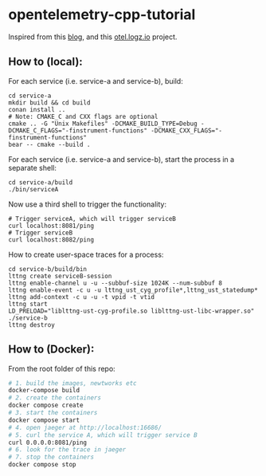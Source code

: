 # opentelemetry-cpp-tutorial

Inspired from this [blog](https://logz.io/blog/cplusplus-opentelemetry-tracing/#start),
and this [otel.logz.io](https://github.com/dawidborycki/otel.logz.io) project.

## How to (local):

For each service (i.e. service-a and service-b), build:

```
cd service-a
mkdir build && cd build
conan install ..
# Note: CMAKE_C and CXX flags are optional
cmake .. -G "Unix Makefiles" -DCMAKE_BUILD_TYPE=Debug -DCMAKE_C_FLAGS="-finstrument-functions" -DCMAKE_CXX_FLAGS="-finstrument-functions"
bear -- cmake --build .
```

For each service (i.e. service-a and service-b), start the process in a separate shell:

```
cd service-a/build
./bin/serviceA
```

Now use a third shell to trigger the functionality:

```
# Trigger serviceA, which will trigger serviceB
curl localhost:8081/ping
# Trigger serviceB
curl localhost:8082/ping
```

How to create user-space traces for a process:

```
cd service-b/build/bin
lttng create serviceB-session
lttng enable-channel u -u --subbuf-size 1024K --num-subbuf 8
lttng enable-event -c u -u lttng_ust_cyg_profile*,lttng_ust_statedump*
lttng add-context -c u -u -t vpid -t vtid
lttng start
LD_PRELOAD="liblttng-ust-cyg-profile.so liblttng-ust-libc-wrapper.so" ./service-b
lttng destroy
```

## How to (Docker):

From the root folder of this repo:

```bash
# 1. build the images, newtworks etc
docker-compose build
# 2. create the containers
docker compose create
# 3. start the containers
docker compose start
# 4. open jaeger at http://localhost:16686/
# 5. curl the service A, which will trigger service B
curl 0.0.0.0:8081/ping
# 6. look for the trace in jaeger
# 7. stop the containers
docker compose stop
```
